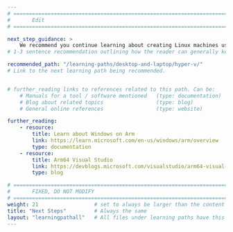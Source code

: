 ```yaml
---
# ================================================================================
#       Edit
# ================================================================================

next_step_guidance: >
    We recommend you continue learning about creating Linux machines using Hyper-V on Windows on Arm machines.
# 1-3 sentence recommendation outlining how the reader can generally keep learning about these topics, and a specific explanation of why the next step is being recommended.

recommended_path: "/learning-paths/desktop-and-laptop/hyper-v/"
# Link to the next learning path being recommended.


# further_reading links to references related to this path. Can be:
    # Manuals for a tool / software mentioned   (type: documentation)
    # Blog about related topics                 (type: blog)
    # General online references                 (type: website) 

further_reading:
    - resource:
        title: Learn about Windows on Arm
        link: https://learn.microsoft.com/en-us/windows/arm/overview
        type: documentation
    - resource:
        title: Arm64 Visual Studio
        link: https://devblogs.microsoft.com/visualstudio/arm64-visual-studio/
        type: blog

# ================================================================================
#       FIXED, DO NOT MODIFY
# ================================================================================
weight: 21                  # set to always be larger than the content in this path, and one more than 'review'
title: "Next Steps"         # Always the same
layout: "learningpathall"   # All files under learning paths have this same wrapper
---
```

